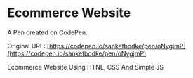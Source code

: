 # Ecommerce Website

A Pen created on CodePen.

Original URL: [https://codepen.io/sanketbodke/pen/oNygjmP](https://codepen.io/sanketbodke/pen/oNygjmP).

Ecommerce Website Using HTNL, CSS And Simple JS
